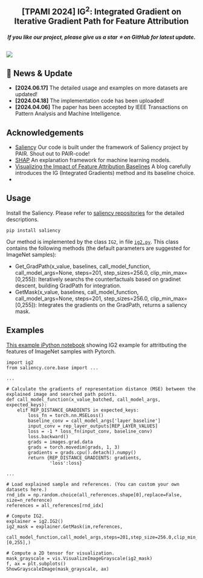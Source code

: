 <h2 align="center"> [TPAMI 2024] IG<sup>2</sup>: Integrated Gradient on Iterative Gradient Path for Feature Attribution </h2>
<h5 align="center"> If you like our project, please give us a star ⭐ on GitHub for latest update.  </h2>

![](./image/abstract.gif)

## 📰 News & Update

- **[2024.06.17]** The detailed usage and examples on more datasets are updated!
- **[2024.04.18]** The implementation code has been uploaded! 
- **[2024.04.06]** The paper has been accepted by IEEE Transactions on Pattern Analysis and Machine Intelligence.

## Acknowledgements
- [Saliency](https://github.com/PAIR-code/saliency) Our code is built under the framework of Saliency project by PAIR. Shout out to PAIR-code!
- [SHAP](https://github.com/PAIR-code/saliency) An explanation framework for machine learning models. 
- [Visualizing the Impact of Feature Attribution Baselines](https://distill.pub/2020/attribution-baselines/) A blog carefully introduces the IG (Integrated Gradients) method and its baseline choice.
- 

## Usage

Install the Saliency. Please refer to [saliency repositories](https://github.com/PAIR-code/saliency) for the detailed descriptions.
```
pip install saliency
```

Our method is implemented by the class ```IG2```, in file [```ig2.py```](https://github.com/JoeZhuo-ZY/IG2/blob/main/ig2.py). This class contains the following methods (the default parameters are suggested for ImageNet samples):
- Get_GradPath(x_value, baselines, call_model_function, call_model_args=None, steps=201, step_sizes=256.0, clip_min_max=[0,255]): Iteratively searchs the counterfactuals based on gradinet descent, building GradPath for integration.
- GetMask(x_value, baselines, call_model_function, call_model_args=None, steps=201, step_sizes=256.0, clip_min_max=[0,255]): Integrates the gradients on the GradPath, returns a saliency mask.


## Examples

[This example iPython notebook](https://github.com/JoeZhuo-ZY/IG2/blob/main/example_ImageNet.ipynb)
showing IG2 example for attritbuting the features of ImageNet samples with Pytorch.


```
import ig2
from saliency.core.base import ...

...

# Calculate the gradients of representation distance (MSE) between the explained image and searched path points.
def call_model_function(x_value_batched, call_model_args, expected_keys):
    elif REP_DISTANCE_GRADIENTS in expected_keys:
        loss_fn = torch.nn.MSELoss()         
        baseline_conv = call_model_args['layer_baseline']
        input_conv = rep_layer_outputs[REP_LAYER_VALUES]
        loss = -1 * loss_fn(input_conv, baseline_conv)
        loss.backward()
        grads = images.grad.data
        grads = torch.movedim(grads, 1, 3)
        gradients = grads.cpu().detach().numpy()
        return {REP_DISTANCE_GRADIENTS: gradients,
                'loss':loss}

...

# Load explained sample and references. (You can custom your own datasets here.)
rnd_idx = np.random.choice(all_references.shape[0],replace=False, size=n_reference)
references = all_references[rnd_idx]

# Compute IG2.
explainer = ig2.IG2()
ig2_mask = explainer.GetMask(im,references,
    call_model_function,call_model_args,steps=201,step_size=256.0,clip_min_max=[0,255],)

# Compute a 2D tensor for visualization.
mask_grayscale = vis.VisualizeImageGrayscale(ig2_mask)
f, ax = plt.subplots()
ShowGrayscaleImage(mask_grayscale, ax)
```
